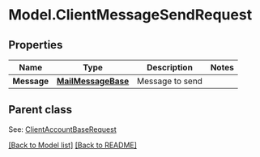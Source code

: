 # Model.ClientMessageSendRequest
## Properties
Name | Type | Description | Notes
------------ | ------------- | ------------- | -------------
**Message** | [**MailMessageBase**](MailMessageBase.md) | Message to send              | 

## Parent class

See: [ClientAccountBaseRequest](ClientAccountBaseRequest.md)

[[Back to Model list]](Models.doc) [[Back to README]](README.md)


